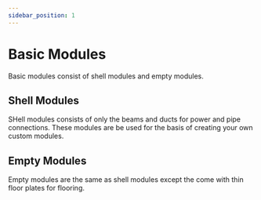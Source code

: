 ```yaml
---
sidebar_position: 1
---
```


# Basic Modules

Basic modules consist of shell modules and empty modules.

## Shell Modules

SHell modules consists of only the beams and ducts for power and pipe connections.
These modules are be used for the basis of creating your own custom modules.

## Empty Modules

Empty modules are the same as shell modules except the come with thin floor plates for flooring.
